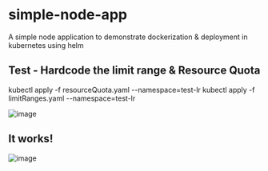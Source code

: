 # simple-node-app
A simple node application to demonstrate dockerization &amp; deployment in kubernetes using helm

## Test - Hardcode the limit range & Resource Quota

kubectl apply -f resourceQuota.yaml --namespace=test-lr
kubectl apply -f limitRanges.yaml --namespace=test-lr

![image](https://user-images.githubusercontent.com/58381187/177785340-93ea5e1f-ed52-4fc0-82be-c1f712efd6ba.png)

## It works!

![image](https://user-images.githubusercontent.com/58381187/177785535-aa013d5d-7ada-4118-a52b-11d00a5316af.png)
